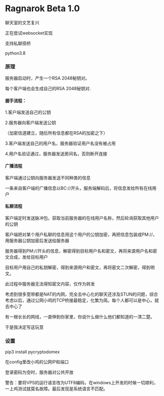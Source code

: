 Ragnarok Beta 1.0
===========
聊天室的文艺复兴

正在尝试websocket实现

支持私聊搭桥

python3.8

### 原理

服务器启动时，产生一个RSA 2048秘钥对。

每个客户端也会生成自己的RSA 2048秘钥对.

#### 握手流程：

1.客户端发送自己的公钥

2.服务器向客户端发送公钥

（加密信道建立，随后所有信息都在RSA的加密之下）

3.客户端发送自己的用户名，服务器验证用户名没有被占用

4.用户名验证通过，服务器发送房间名，否则断开连接

#### 广播流程
客户端通过公钥向服务器发送不同种类的信息

一条来自客户端的广播信息以BC://开头，服务端解码后，将信息发给所有在线用户

#### 私聊流程

客户端定时发送脉冲包，获取当前服务器的在线用户名称，然后轮询获取其他用户的公钥

客户端把对某个用户私聊的信息用这个用户的公钥加密，再把信息包装成PM://，用服务器公钥加密后发送给服务器

服务器得到PM://开头的信息，解密得到目标用户名和密文，再将来源用户名和密文合成，发给目标用户

目标用户用自己的私钥解密，得到来源用户和密文，再将密文二次解密，得到明文。

此过程中服务器无法得知密文内容，仅作为转发

考虑到很多宽带都是NAT的内网，完全去中心化的聊天还涉及STUN的问题，综合考虑以后，通过公网小鸡的TCP桥接最稳定，化繁为简。每个人都可以是中心，就去中心了

有一根长长的网线，一直伸到你家里，你说什么做什么他们都知道的一清二楚。

于是我决定写这玩意

### 设置

pip3 install pycryptodomex

在config里改小鸡的公网IP和端口

登录密码为空时，服务器对公共开放

警告：要将VPS的运行语言改为UTF8编码，在windows上开发的时候一切顺利，一上鸡测试就莫名故障。最后发现是系统语言不匹配。



